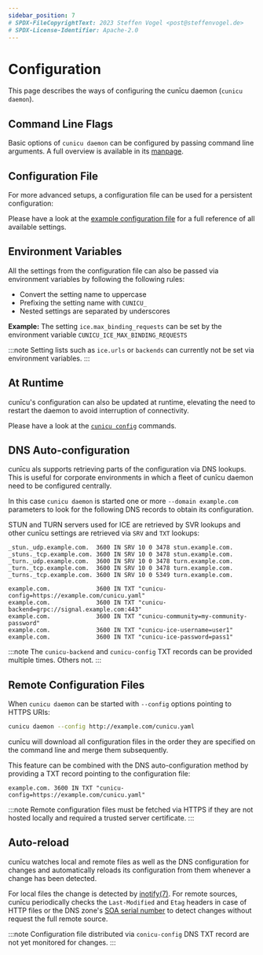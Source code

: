 ```yaml
---
sidebar_position: 7
# SPDX-FileCopyrightText: 2023 Steffen Vogel <post@steffenvogel.de>
# SPDX-License-Identifier: Apache-2.0
---
```


# Configuration

This page describes the ways of configuring the cunīcu daemon (`cunicu daemon`).

## Command Line Flags

Basic options of `cunicu daemon` can be configured by passing command line arguments.
A full overview is available in its [manpage](./usage/md/cunicu_daemon.md).

## Configuration File

For more advanced setups, a configuration file can be used for a persistent configuration:

Please have a look at the [example configuration file](./config-reference.md) for a full reference of all available settings.

## Environment Variables

All the settings from the configuration file can also be passed via environment variables by following the following rules:

-   Convert the setting name to uppercase
-   Prefixing the setting name with `CUNICU_`
-   Nested settings are separated by underscores

**Example:** The setting `ice.max_binding_requests` can be set by the environment variable `CUNICU_ICE_MAX_BINDING_REQUESTS`

:::note
Setting lists such as `ice.urls` or `backends` can currently not be set via environment variables.
:::

## At Runtime

cunīcu's configuration can also be updated at runtime, elevating the need to restart the daemon to avoid interruption of connectivity.

Please have a look at the [`cunicu config`](./usage/md/cunicu_config.md) commands.

## DNS Auto-configuration

cunīcu als supports retrieving parts of the configuration via DNS lookups.
This is useful for corporate environments in which a fleet of cunīcu daemon need to be configured centrally.

In this case `cunicu daemon` is started one or more `--domain example.com` parameters to look for the following DNS records to obtain its configuration.

STUN and TURN servers used for ICE are retrieved by SVR lookups and other cunīcu settings are retrieved via `SRV` and `TXT` lookups: 

```text
_stun._udp.example.com.  3600 IN SRV 10 0 3478 stun.example.com.
_stuns._tcp.example.com. 3600 IN SRV 10 0 3478 stun.example.com.
_turn._udp.example.com.  3600 IN SRV 10 0 3478 turn.example.com.
_turn._tcp.example.com.  3600 IN SRV 10 0 3478 turn.example.com.
_turns._tcp.example.com. 3600 IN SRV 10 0 5349 turn.example.com.

example.com.             3600 IN TXT "cunicu-config=https://example.com/cunicu.yaml"
example.com.             3600 IN TXT "cunicu-backend=grpc://signal.example.com:443"
example.com.             3600 IN TXT "cunicu-community=my-community-password"
example.com.             3600 IN TXT "cunicu-ice-username=user1"
example.com.             3600 IN TXT "cunicu-ice-password=pass1"
```

:::note
The `cunicu-backend` and `cunicu-config` TXT records can be provided multiple times. Others not.
:::

## Remote Configuration Files

When `cunicu daemon` can be started with `--config` options pointing to HTTPS URIs:

```bash
cunicu daemon --config http://example.com/cunicu.yaml
```

cunīcu will download all configuration files in the order they are specified on the command line and merge them subsequently.

This feature can be combined with the DNS auto-configuration method by providing a TXT record pointing to the configuration file:

```text
example.com. 3600 IN TXT "cunicu-config=https://example.com/cunicu.yaml"
```

:::note
Remote configuration files must be fetched via HTTPS if they are not hosted locally and required a trusted server certificate.
:::

## Auto-reload

cunīcu watches local and remote files as well as the DNS configuration for changes and automatically reloads its configuration from them whenever a change has been detected.

For local files the change is detected by [inotify(7)](https://man7.org/linux/man-pages/man7/inotify.7.html).
For remote sources, cunīcu periodically checks the `Last-Modified` and `Etag` headers in case of HTTP files or the DNS zone's [SOA serial number](https://en.wikipedia.org/wiki/SOA_record#Structure) to detect changes without request the full remote source.

:::note
Configuration file distributed via `conicu-config` DNS TXT record are not yet monitored for changes.
:::
